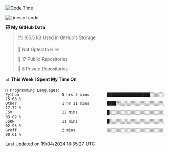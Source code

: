 <!--START_SECTION:waka-->
![Code Time](http://img.shields.io/badge/Code%20Time-882%20hrs%2047%20mins-blue)

![Lines of code](https://img.shields.io/badge/From%20Hello%20World%20I%27ve%20Written-208.0%20thousand%20lines%20of%20code-blue)

**🐱 My GitHub Data** 

> 📦 165.5 kB Used in GitHub's Storage 
 > 
> 🚫 Not Opted to Hire
 > 
> 📜 17 Public Repositories 
 > 
> 🔑 8 Private Repositories 
 > 
📊 **This Week I Spent My Time On** 

```text
💬 Programming Languages: 
Python                   5 hrs 3 mins        ███████████████████░░░░░░   75.66 % 
Other                    1 hr 11 mins        ████░░░░░░░░░░░░░░░░░░░░░   17.72 % 
CSV                      12 mins             █░░░░░░░░░░░░░░░░░░░░░░░░   03.02 % 
JSON                     11 mins             █░░░░░░░░░░░░░░░░░░░░░░░░   02.95 % 
Groff                    2 mins              ░░░░░░░░░░░░░░░░░░░░░░░░░   00.61 % 
```


 Last Updated on 19/04/2024 18:35:27 UTC
<!--END_SECTION:waka-->
